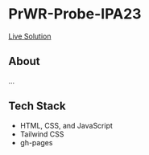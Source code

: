 # PrWR-Probe-IPA23
[Live Solution](https://x47base.xyz/PrWR-Probe-IPA23/)
## About
...

## Tech Stack
- HTML, CSS, and JavaScript
- Tailwind CSS
- gh-pages

